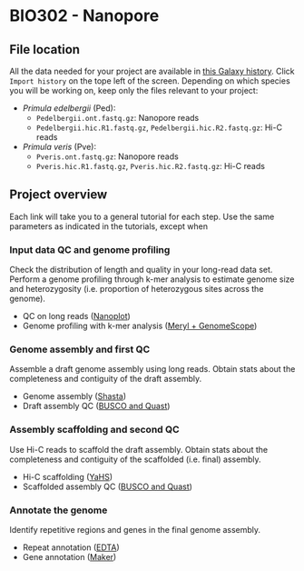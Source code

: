 # BIO302 - Nanopore

## File location
All the data needed for your project are available in [this Galaxy history](https://usegalaxy.eu/u/giacomopot/h/bio302-2024-files). Click `Import history` on the tope left of the screen. Depending on which species you will be working on, keep only the files relevant to your project:
* _Primula edelbergii_ (Ped):
  * `Pedelbergii.ont.fastq.gz`: Nanopore reads
  * `Pedelbergii.hic.R1.fastq.gz`, `Pedelbergii.hic.R2.fastq.gz`: Hi-C reads
* _Primula veris_ (Pve):
  * `Pveris.ont.fastq.gz`: Nanopore reads
  * `Pveris.hic.R1.fastq.gz`, `Pveris.hic.R2.fastq.gz`: Hi-C reads 

## Project overview
Each link will take you to a general tutorial for each step. Use the same parameters as indicated in the tutorials, except when
### Input data QC and genome profiling
Check the distribution of length and quality in your long-read data set. Perform a genome profiling through k-mer analysis to estimate genome size and heterozygosity (i.e. proportion of heterozygous sites across the genome).
* QC on long reads ([Nanoplot](https://training.galaxyproject.org/topics/assembly/tutorials/chloroplast-assembly/tutorial.html#check-read-quality))
* Genome profiling with k-mer analysis ([Meryl + GenomeScope](https://training.galaxyproject.org/topics/assembly/tutorials/vgp_genome_assembly/tutorial.html#genome-profile-analysis))

### Genome assembly and first QC
Assemble a draft genome assembly using long reads. Obtain stats about the completeness and contiguity of the draft assembly.
* Genome assembly ([Shasta](https://usegalaxy.eu/root?tool_id=toolshed.g2.bx.psu.edu/repos/iuc/shasta/shasta/0.6.0+galaxy0))
* Draft assembly QC ([BUSCO and Quast](https://training.galaxyproject.org/topics/assembly/tutorials/assembly-quality-control/tutorial.html#k-mer-based-assembly-evaluation-with-merqury))

### Assembly scaffolding and second QC
Use Hi-C reads to scaffold the draft assembly. Obtain stats about the completeness and contiguity of the scaffolded (i.e. final) assembly.
* Hi-C scaffolding ([YaHS](https://training.galaxyproject.org/topics/assembly/tutorials/vgp_genome_assembly/tutorial.html#hi-c-scaffolding))
* Scaffolded assembly QC ([BUSCO and Quast](https://training.galaxyproject.org/topics/assembly/tutorials/assembly-quality-control/tutorial.html#k-mer-based-assembly-evaluation-with-merqury))

### Annotate the genome
Identify repetitive regions and genes in the final genome assembly.
* Repeat annotation ([EDTA](https://usegalaxy.eu/?tool_id=toolshed.g2.bx.psu.edu%2Frepos%2Fbgruening%2Fedta%2Fedta%2F2.1.0%2Bgalaxy0&version=latest))
* Gene annotation ([Maker](https://training.galaxyproject.org/topics/genome-annotation/tutorials/annotation-with-maker/tutorial.html))
